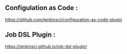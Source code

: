 ## Configulation as Code :
https://github.com/jenkinsci/configuration-as-code-plugin
## Job DSL Plugin :
https://jenkinsci.github.io/job-dsl-plugin/
